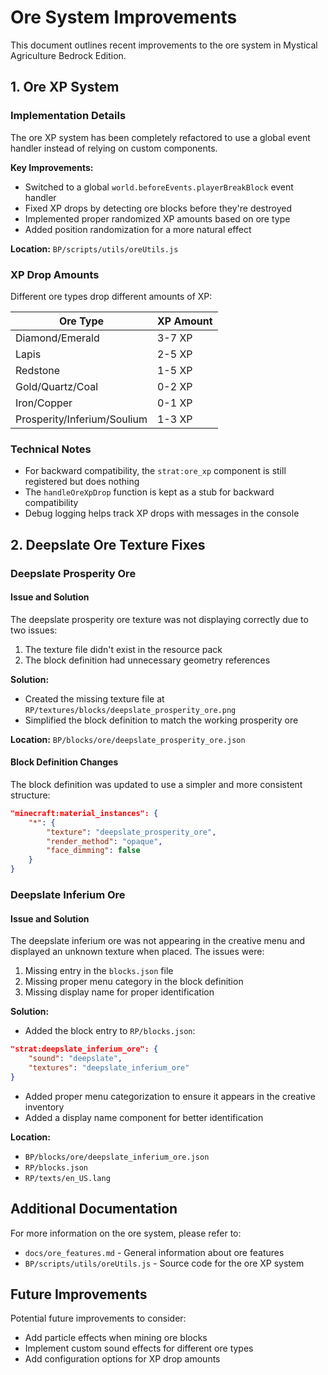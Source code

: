 # Ore System Improvements

This document outlines recent improvements to the ore system in Mystical Agriculture Bedrock Edition.

## 1. Ore XP System

### Implementation Details

The ore XP system has been completely refactored to use a global event handler instead of relying on custom components.

**Key Improvements:**
- Switched to a global `world.beforeEvents.playerBreakBlock` event handler
- Fixed XP drops by detecting ore blocks before they're destroyed
- Implemented proper randomized XP amounts based on ore type
- Added position randomization for a more natural effect

**Location:** `BP/scripts/utils/oreUtils.js`

### XP Drop Amounts

Different ore types drop different amounts of XP:

| Ore Type | XP Amount |
|----------|-----------|
| Diamond/Emerald | 3-7 XP |
| Lapis | 2-5 XP |
| Redstone | 1-5 XP |
| Gold/Quartz/Coal | 0-2 XP |
| Iron/Copper | 0-1 XP |
| Prosperity/Inferium/Soulium | 1-3 XP |

### Technical Notes

- For backward compatibility, the `strat:ore_xp` component is still registered but does nothing
- The `handleOreXpDrop` function is kept as a stub for backward compatibility
- Debug logging helps track XP drops with messages in the console

## 2. Deepslate Ore Texture Fixes

### Deepslate Prosperity Ore

#### Issue and Solution

The deepslate prosperity ore texture was not displaying correctly due to two issues:

1. The texture file didn't exist in the resource pack
2. The block definition had unnecessary geometry references

**Solution:**
- Created the missing texture file at `RP/textures/blocks/deepslate_prosperity_ore.png`
- Simplified the block definition to match the working prosperity ore

**Location:** `BP/blocks/ore/deepslate_prosperity_ore.json`

#### Block Definition Changes

The block definition was updated to use a simpler and more consistent structure:

```json
"minecraft:material_instances": {
    "*": {
        "texture": "deepslate_prosperity_ore",
        "render_method": "opaque",
        "face_dimming": false
    }
}
```

### Deepslate Inferium Ore

#### Issue and Solution

The deepslate inferium ore was not appearing in the creative menu and displayed an unknown texture when placed. The issues were:

1. Missing entry in the `blocks.json` file
2. Missing proper menu category in the block definition
3. Missing display name for proper identification

**Solution:**
- Added the block entry to `RP/blocks.json`:
```json
"strat:deepslate_inferium_ore": {
    "sound": "deepslate",
    "textures": "deepslate_inferium_ore"
}
```
- Added proper menu categorization to ensure it appears in the creative inventory
- Added a display name component for better identification

**Location:** 
- `BP/blocks/ore/deepslate_inferium_ore.json` 
- `RP/blocks.json`
- `RP/texts/en_US.lang`

## Additional Documentation

For more information on the ore system, please refer to:
- `docs/ore_features.md` - General information about ore features
- `BP/scripts/utils/oreUtils.js` - Source code for the ore XP system

## Future Improvements

Potential future improvements to consider:
- Add particle effects when mining ore blocks
- Implement custom sound effects for different ore types
- Add configuration options for XP drop amounts
